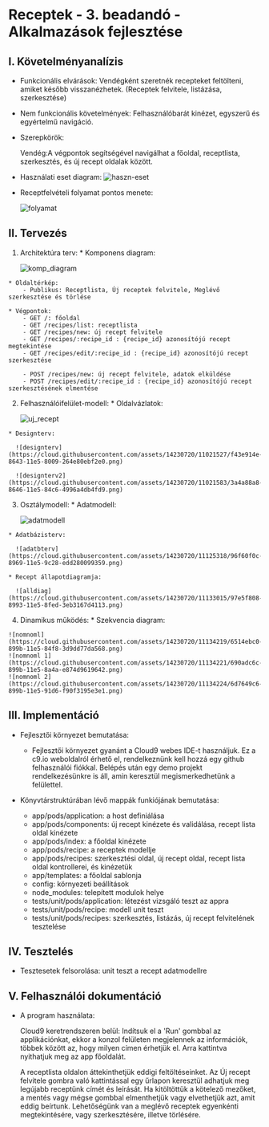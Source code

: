 # Receptek - 3. beadandó - Alkalmazások fejlesztése

## I. Követelményanalízis
  - Funkcionális elvárások:
      Vendégként szeretnék recepteket feltölteni, amiket később visszanézhetek. (Receptek felvitele, listázása, szerkesztése)
  - Nem funkcionális követelmények:
      Felhasználóbarát kinézet, egyszerű és egyértelmű navigáció.
  - Szerepkörök:
      
      Vendég:A végpontok segítségével navigálhat a főoldal, receptlista, szerkesztés, és új recept oldalak között.

  - Használati eset diagram:
      ![haszn-eset](https://cloud.githubusercontent.com/assets/14230720/12414326/2809f37c-be95-11e5-9084-a608da346517.png)

  - Receptfelvételi folyamat pontos menete:
      
      ![folyamat](https://cloud.githubusercontent.com/assets/14230720/12414472/e52717fa-be95-11e5-87f4-f1c70010b5ee.png)


## II. Tervezés
  1. Architektúra terv:
    * Komponens diagram:
    
      ![komp_diagram](https://cloud.githubusercontent.com/assets/14230720/11126372/e60effb8-896e-11e5-8a19-b9cd043be2be.png)


    * Oldaltérkép:
        - Publikus: Receptlista, Új receptek felvitele, Meglévő szerkesztése és törlése

    * Végpontok:
        - GET /: főoldal
        - GET /recipes/list: receptlista
        - GET /recipes/new: új recept felvitele
        - GET /recipes/:recipe_id : {recipe_id} azonosítójú recept megtekintése
        - GET /recipes/edit/:recipe_id : {recipe_id} azonosítójú recept szerkesztése
        
        - POST /recipes/new: új recept felvitele, adatok elküldése
        - POST /recipes/edit/:recipe_id : {recipe_id} azonosítójú recept szerkesztésének elmentése
        
  2. Felhasználóifelület-modell:
    * Oldalvázlatok:
        
      ![uj_recept](https://cloud.githubusercontent.com/assets/14230720/11021511/701e471a-8643-11e5-9e9b-2fb3175bfde9.jpg)
      
    * Designterv:
      
      ![designterv](https://cloud.githubusercontent.com/assets/14230720/11021527/f43e914e-8643-11e5-8009-264e80ebf2e0.png)

      ![designterv2](https://cloud.githubusercontent.com/assets/14230720/11021583/3a4a88a8-8646-11e5-84c6-4996a4db4fd9.png)

  3. Osztálymodell:
    * Adatmodell:
  
      ![adatmodell](https://cloud.githubusercontent.com/assets/14230720/11125257/3d39dfca-8969-11e5-8a5f-49c42f442915.png)

    * Adatbázisterv:
    
      ![adatbterv](https://cloud.githubusercontent.com/assets/14230720/11125318/96f60f0c-8969-11e5-9c28-edd280099359.png)
      
    * Recept állapotdiagramja:
    
      ![alldiag](https://cloud.githubusercontent.com/assets/14230720/11133015/97e5f808-8993-11e5-8fed-3eb3167d4113.png)
      
  4. Dinamikus működés:
    * Szekvencia diagram:
      
    ![nomnoml](https://cloud.githubusercontent.com/assets/14230720/11134219/6514ebc0-899b-11e5-84f8-3d9dd77da568.png)
    ![nomnoml 1](https://cloud.githubusercontent.com/assets/14230720/11134221/690adc6c-899b-11e5-8a4a-e874d9619642.png)
    ![nomnoml 2](https://cloud.githubusercontent.com/assets/14230720/11134224/6d7649c6-899b-11e5-91d6-f90f3195e3e1.png)

## III. Implementáció
  - Fejlesztői környezet bemutatása:
      - Fejlesztői környezet gyanánt a Cloud9 webes IDE-t használjuk. Ez a c9.io weboldalról érhető el, rendelkeznünk kell           hozzá egy github felhasználói fiókkal. Belépés után egy demo projekt rendelkezésünkre is áll, amin keresztül                 megismerkedhetünk a felülettel.
        
  - Könyvtárstruktúrában lévő mappák funkiójának bemutatása:
      - app/pods/application: a host definiálása
      - app/pods/components: új recept kinézete és validálása, recept lista oldal kinézete
      - app/pods/index: a főoldal kinézete
      - app/pods/recipe: a receptek modellje
      - app/pods/recipes: szerkesztési oldal, új recept oldal, recept lista oldal kontrollerei, és kinézetük
      - app/templates: a főoldal sablonja
      - config: környezeti beállítások
      - node_modules: telepített modulok helye
      - tests/unit/pods/application: létezést vizsgáló teszt az appra
      - tests/unit/pods/recipe: modell unit teszt
      - tests/unit/pods/recipes: szerkesztés, listázás, új recept felvitelének tesztelése
  
## IV. Tesztelés
  - Tesztesetek felsorolása: unit teszt a recept adatmodellre
  
## V. Felhasználói dokumentáció
  - A program használata:
  
      Cloud9 keretrendszeren belül: Indítsuk el a 'Run' gombbal az applikációnkat, ekkor a konzol felületen megjelennek az         információk, többek között az, hogy milyen címen érhetjük el. Arra kattintva nyithatjuk meg az app főoldalát.
      
      A receptlista oldalon áttekinthetjük eddigi feltöltéseinket. Az Új recept felvitele gombra való kattintással egy űrlapon keresztül adhatjuk meg legújabb receptünk címét és leírását. Ha kitöltöttük a kötelező mezőket, a mentés vagy mégse gombbal elmenthetjük vagy elvethetjük azt, amit eddig beírtunk. Lehetőségünk van a meglévő receptek egyenkénti megtekintésére, vagy szerkesztésére, illetve törlésére.

